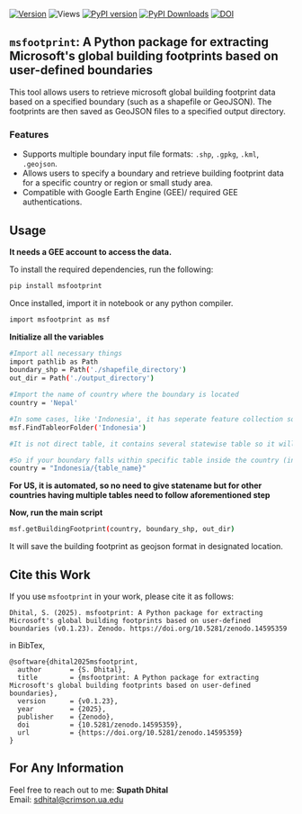 [![Version](https://img.shields.io/github/v/release/supathdhitalGEO/msfootprint)](https://github.com/supathdhitalGEO/msfootprint/releases)
![Views](https://hits.seeyoufarm.com/api/count/incr/badge.svg?url=https://github.com/supathdhitalGEO/msfootprint&count_bg=%2379C83D&title_bg=%23555555&icon=github.svg&icon_color=%23E7E7E7&title=Views&edge_flat=false)
[![PyPI version](https://badge.fury.io/py/msfootprint.svg)](https://pypi.org/project/msfootprint/)
[![PyPI Downloads](https://static.pepy.tech/badge/msfootprint)](https://pepy.tech/projects/msfootprint)
[![DOI](https://zenodo.org/badge/905441761.svg)](https://doi.org/10.5281/zenodo.14595247)

## ```msfootprint```: A Python package for extracting Microsoft's global building footprints based on user-defined boundaries

This tool allows users to retrieve microsoft global building footprint data based on a specified boundary (such as a shapefile or GeoJSON). The footprints are then saved as GeoJSON files to a specified output directory.

### Features

- Supports multiple boundary input file formats: `.shp`, `.gpkg`, `.kml`, `.geojson`.
- Allows users to specify a boundary and retrieve building footprint data for a specific country or region or small study area.
- Compatible with Google Earth Engine (GEE)/ required GEE authentications.

## Usage
**It needs a GEE account to access the data.**
  
To install the required dependencies, run the following:

```bash
pip install msfootprint
```

Once installed, 
import it in notebook or any python compiler.

```bash
import msfootprint as msf
```
**Initialize all the variables**
```bash
#Import all necessary things
import pathlib as Path
boundary_shp = Path('./shapefile_directory')
out_dir = Path('./output_directory')

#Import the name of country where the boundary is located
country = 'Nepal'

#In some cases, like 'Indonesia', it has seperate feature collection so to get the information about whether you can directly pass country boundary or need to be more specific with which table  contains your ROI, try this:
msf.FindTableorFolder('Indonesia')

#It is not direct table, it contains several statewise table so it will reflect sub collections name/boundaries.

#So if your boundary falls within specific table inside the country (incase it  contains multiple tables) defined as
country = "Indonesia/{table_name}"
```

**For US, it is automated, so no need to give statename but for other countries having multiple tables need to follow aforementioned step**

**Now, run the main script**
```bash
msf.getBuildingFootprint(country, boundary_shp, out_dir)
```
It will save the building footprint as geojson format in designated location.

## Cite this Work
If you use ```msfootprint``` in your work, please cite it as follows:

```
Dhital, S. (2025). msfootprint: A Python package for extracting Microsoft's global building footprints based on user-defined boundaries (v0.1.23). Zenodo. https://doi.org/10.5281/zenodo.14595359 
```
in BibTex,
```
@software{dhital2025msfootprint,
  author       = {S. Dhital},
  title        = {msfootprint: A Python package for extracting Microsoft's global building footprints based on user-defined boundaries},
  version      = {v0.1.23},
  year         = {2025},
  publisher    = {Zenodo},
  doi          = {10.5281/zenodo.14595359},
  url          = {https://doi.org/10.5281/zenodo.14595359}
}
```
## For Any Information

Feel free to reach out to me:
**Supath Dhital**  
Email: [sdhital@crimson.ua.edu](mailto:sdhital@crimson.ua.edu)
